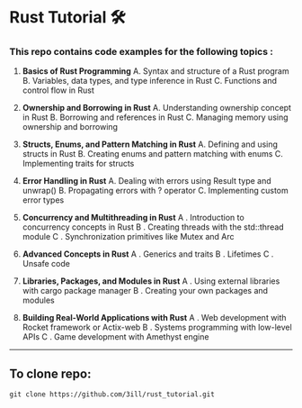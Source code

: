 # Rust Tutorial 🛠
### This repo contains code examples for the following topics :
1. **Basics of Rust Programming**
   A. Syntax and structure of a Rust program
   B. Variables, data types, and type inference in Rust
   C. Functions and control flow in Rust

2. **Ownership and Borrowing in Rust**
   A. Understanding ownership concept in Rust
   B. Borrowing and references in Rust
   C. Managing memory using ownership and borrowing

3. **Structs, Enums, and Pattern Matching in Rust**
   A. Defining and using structs in Rust
   B. Creating enums and pattern matching with enums
   C. Implementing traits for structs

4. **Error Handling in Rust**
   A. Dealing with errors using Result type and unwrap()
   B. Propagating errors with ? operator 
   C. Implementing custom error types

5. **Concurrency and Multithreading in Rust**
    A . Introduction to concurrency concepts in Rust 
    B . Creating threads with the std::thread module 
    C . Synchronization primitives like Mutex and Arc 

6. **Advanced Concepts in Rust** 
    A . Generics and traits 
    B . Lifetimes 
    C . Unsafe code 

7. **Libraries, Packages, and Modules in Rust** 
    A . Using external libraries with cargo package manager 
    B . Creating your own packages and modules 

8. **Building Real-World Applications with Rust** 
    A . Web development with Rocket framework or Actix-web 
    B . Systems programming with low-level APIs 
    C . Game development with Amethyst engine
___ 
## To clone repo:
```cli
git clone https://github.com/3ill/rust_tutorial.git
```

